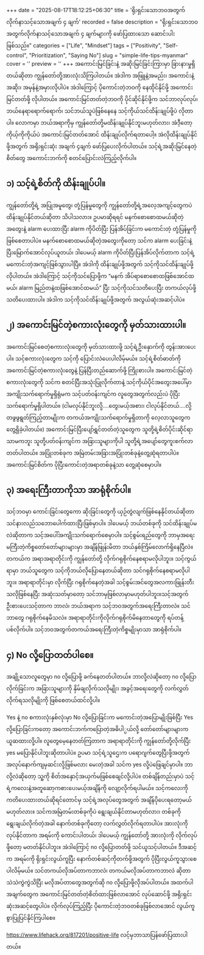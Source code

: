 +++
date = "2025-08-17T18:12:25+06:30"
title = 'ရိုးရှင်းသောဘဝအတွက်လိုက်နာသင့်သောအချက် ၄ ချက်'
recorded = false
description = "ရိုးရှင်းသောဘဝအတွက်လိုက်နာသင့်သောအချက် ၄ ချက်များကို ဖော်ပြထားသော ဆောင်းပါးဖြစ်သည်။"
categories = ["Life", "Mindset"]
tags = ["Positivity", "Self-control", "Prioritization", "Saying No"]
slug = "simple-life-tips-myanmar"
cover = ''
preview = ''
+++
အကောင်းမြင်ခြင်းနဲ့ အဆိုးမြင်ခြင်းကြားမှာ ခြားနားမှုရှိတယ်ဆိုတာ ကျွန်တော်တို့အားလုံးသိကြပါတယ်။ အဲဒါက အဖြူနဲ့အမည်း၊ အကောင်းနဲ့အဆိုး၊ အမှန်နဲ့အမှားလိုပါပဲ။ အဲဒါကြောင့် ပိုကောင်းတဲ့ဘဝကို နေထိုင်နိုင်ဖို့ အကောင်းမြင်တတ်ဖို့ လိုပါတယ်။ အကောင်းမြင်တတ်တဲ့ဘဝကို ပိုင်ဆိုင်နိုင်ဖို့က သင်ဘာလုပ်လုပ်၊ ဘယ်နေရာရောက်ရောက်၊ သင်ဘယ်သူပဲဖြစ်နေနေ သင့်ကိုယ်သင်ထိန်းချုပ်ဖို့ပဲ လိုတာပါ။ လောကမှာ ဘယ်အရာကိုမှ ကျွန်တော်တို့မထိန်းချုပ်နိုင်ဘူးမဟုတ်လား၊ အဲဒီ့တော့ ကိုယ့်ကိုကိုယ်ပဲ အကောင်းမြင်တတ်အောင် ထိန်းချုပ်လိုက်ရတာပေါ့။ အဲလိုထိန်းချုပ်နိုင်ဖို့အတွက် အရိုးရှင်းဆုံး အချက် ၄ချက် ဖော်ပြပေးလိုက်ပါတယ်။ သင့်ရဲ့အဆိုးမြင်နေတဲ့စိတ်တွေ အကောင်းဘက်ကို စတင်ပြောင်းလဲကြည့်လိုက်ပါ။

## ၁) သင့်ရဲ့စိတ်ကို ထိန်းချုပ်ပါ။
ကျွန်တော်တို့ရဲ့ အပြုအမူတွေ၊ တုံ့ပြန်မှုတွေကို ကျွန်တော်တို့ရဲ့အလေ့အကျင့်တွေကပဲ ထိန်းချုပ်နိုင်တယ်ဆိုတာ သိပါသလား။
ဥပမာဆိုရရင် မနက်စောစောထမယ်ဆိုတဲ့အတွေးနဲ့ alarm ပေးထားပြီး alarm ကိုပိတ်ပြီး ပြန်အိပ်ခြင်းက မကောင်းတဲ့ တုံ့ပြန်မှုကိုဖြစ်စေတာပါပဲ။ မနက်စောစောထမယ်ဆိုတဲ့အတွေးကိုတော့ သင်က alarm ပေးခြင်းနဲ့ ပြီးမြောက်အောင်လုပ်ယူတယ်၊ ဒါပေမယ့် alarm ကိုပိတ်ပြီးပြန်အိပ်လိုက်တာက သင့်ရဲ့မကောင်းတဲ့အကျင့်ဖြစ်သွားပါပြီ။ အဲဒါကို ထိန်းချုပ်ဖို့အတွက် သင့်ကိုသင်ထိန်းချုပ်ဖို့လိုပါတယ်။ အဲဒါကြောင့် သင့်ကိုသင်ပြောဖို့က “မနက် အိပ်ရာစောစောထဖြစ်အောင်ထမယ်၊ alarm မြည်တနဲ့ထဖြစ်အောင်ထမယ်” ပြီး သင့်ကိုသင်သတိပေးပြီး တကယ်လုပ်ဖို့ သတိပေးထားပါ။ အဲဒါက သင့်ကိုသင်ထိန်းချုပ်ဖို့အတွက် အလွယ်ဆုံးအဆင့်ပါပဲ။

## ၂) အကောင်းမြင်တဲ့စကားလုံးတွေကို မှတ်သားထားပါ။
အကောင်းမြင်စေတဲ့စကားလုံးတွေကို မှတ်သားထားဖို့ သင့်ရဲ့ဦးနှောက်ကို
တွန်းအားပေးပါ။ သင့်စကားလုံးတွေက သင့်ကို ပြောင်းလဲပေးပါလိမ့်မယ်။
သင့်ရဲ့စိတ်ဓာတ်ကို အကောင်းမြင်တဲ့စကားလုံးတွေနဲ့ ပြန်ပြီးတည်ဆောက်ဖို့ ကြိုးစားပါ။
အကောင်းမြင်တဲ့စကားလုံးတွေကို သင်က စတင်ပြီးအသုံးပြုလိုက်တာနဲ့ သင့်ကိုယ်ပိုင်အတွေးအပေါ်မှာ အကျိုးသက်ရောက်မှုရှိရုံမက သင့်ပတ်ဝန်းကျင်က လူတွေအတွက်လည်းပဲ
ပိုပြီး သက်ရောက်မှုရှိပါတယ်။ (ငါမလုပ်နိုင်ဘူးလို့….တွေးမယ့်အစား၊ ငါလုပ်နိုင်တယ်….လို့ တဖွဖွရွတ်ကြည့်တာမျိုးက တကယ်အကျိုးသက်ရောက်မှုရှိတာကို လေ့လာသူတွေက တွေ့ရှိခဲ့ပါတယ်။)
အကောင်းမြင်ပြီးပျော်ရွှင်တတ်တဲ့သူတွေက သူတို့ရဲ့စိတ်ပိုင်းဆိုင်ရာသာမကဘူး သူတို့ပတ်ဝန်းကျင်က အခြားသူများကိုပါ သူတို့ရဲ့အပျော်တွေကူးစက်လာတတ်ပါတယ်။ အပြုံးတစ်ခုက အမြဲတမ်းအခြားအပြုံးတစ်ခုနဲ့တွေ့ဆုံရတာပါပဲ။ အကောင်းမြင်စိတ်က ပိုပြီးကောင်းတဲ့အရာတစ်ခုနဲ့သာ တွေ့ဆုံစေမှာပါ။

## ၃) အရေးကြီးတာကိုသာ အာရုံစိုက်ပါ။
သင့်ဘဝမှာ ကောင်းခြင်းတွေကော ဆိုးခြင်းတွေကို ယှဉ်တွဲလျက်ဖြစ်နေနိုင်တယ်ဆိုတာ
သင်နားလည်သဘောပေါက်ထားပြီးဖြစ်မှာပါ။ ဒါပေမယ့် ဘယ်တစ်ခုကို သင်ထိန်းချုပ်မလဲဆိုတာက
သင့်အပေါ်အကျိုးသက်ရောက်စေမှာပါ။
သင့်စွမ်းရည်တွေကို ဘာမှအရေးမကြီးတဲ့ကိစ္စတော်တော်များများမှာ အချိန်ဖြုန်းမိတာ ဘယ်နှစ်ကြိမ်လောက်ရှိနေပြီလဲ။ တကယ်က အရာအရာတိုင်းကို ကျွန်တော်တို့
လိုက်ဂရုစိုက်နေစရာမလိုပါဘူး။ သင့်ကွယ်ရာမှာ ဘယ်သူတွေက သင့်ကိုဘယ်လိုပြောနေတယ်ဆိုတာ သင်ဂရုစိုက်နေစရာမလိုပါဘူး။ အရာရာတိုင်းမှာ လိုက်ပြီး
ဂရုစိုက်နေတဲ့အခါ သင့်စွမ်းအင်တွေအလကားဖြုန်းတီးသလိုဖြစ်နေပြီး အဆုံးသတ်မှာတော့
သင်ဘာမှဖြစ်လာမှာမဟုတ်ပါဘူး။သင့်အတွက်ဦးစားပေးသင့်တာက ဘာလဲ၊ ဘယ်အရာက
သင့်ဘဝအတွက်အရေးကြီးတာလဲ။ သင်ဘာတွေ ဂရုစိုက်နေမိသလဲ။
အရာရာတိုင်းကိုလိုက်ဂရုစိုက်မိနေတာတွေကို ရပ်တန့်ပစ်လိုက်ပါ။
သင့်ဘဝအတွက်တကယ်အရေးကြီးတဲ့ကိစ္စမျိုးမှာသာ အာရုံစိုက်ပါ။

## ၄) No လို့ပြောတတ်ပါစေ။
အချို့သောလူတွေမှာ no လို့ပြောဖို့ ခက်နေတတ်ပါတယ်။ ဘာလို့လဲဆိုတော့ no လို့ပြောလိုက်ခြင်းက အခြားသူများကို နှိမ်ချလိုက်သလိုမျိုး၊ အခွင့်အရေးတွေကို လက်လွှတ်လိုက်ရသလိုမျိုးကို ဖြစ်စေတယ်ထင်လို့ပါ။

Yes နဲ့ no စကားလုံးနှစ်လုံးမှာ No လို့ပြောခြင်းက မကောင်းတဲ့အပြောမျိုးဖြစ်ပြီး Yes လို့ပြောခြင်းကတော့ အကောင်းဘက်ကပြောတဲ့အဓိပါ္ပယ်လို့ တော်တော်များများက ယူဆထားလို့ပါ။ လူတွေမေ့နေတတ်ကြတာက အရာရာတိုင်းကို ကျွန်တော်တို့လိုက်ပြီး yes မပြောနိုင်ပါဘူးဆိုတာပါပဲ။
ဥပမာ သင့်ရဲ့သူဌေးက ပရောဂျက်တွေပြီးဖို့အတွက် အလုပ်နောက်ကျမှဆင်းလို့ဖြစ်မလား မေးတဲ့အခါ သင်က yes လို့ပဲဖြေချင်မှာပါ။ ဘာလို့လဲဆိုတော့ သူ့ကို စိတ်အနှောင့်အယှက်မဖြစ်စေချင်လို့ပါပဲ။ တစ်ချိန်တည်းမှာပဲ သင့်ရဲ့ကလေးနဲ့အတူဆော့ကစားပေးမယ့်အချိန်ကို လျော့လိုက်ရပါမယ်။ သင့်ကလေးကို ကတိပေးထားတယ်ဆိုရင်တောင်မှ သင့်ရဲ့အလုပ်တွေအတွက် အချိန်ပိုပေးရတော့မယ်မဟုတ်လား။
သင်ကအမြဲတမ်းတစ်ခုကိုပဲ ရွေးချယ်နိုင်တာမဟုတ်လား၊ တစ်ခုကိုရွေးချယ်လိုက်တဲ့အခါ နောက်တစ်ခုကိုတော့ လက်လွှတ်လိုက်ရတာပါပဲ။ အားလုံးကို လုပ်နိုင်တာက အရမ်းကို ကောင်းပါတယ်၊ ဒါပေမယ့် ကျွန်တော်တို့ အားလုံးကို လိုက်လုပ်ဖို့တော့ မတတ်နိုင်ပါဘူး။
အဲဒါကြောင့် no လို့ပြောတတ်ဖို့ သင်ယူသင့်ပါတယ်။ ဒီအဆင့်က အရမ်းကို ရိုးရှင်းလွယ်ကူပြီး နောက်တစ်ဆင့်ကိုတက်ဖို့အတွက် ပိုပြီးလွယ်ကူသွားစေပါလိမ့်မယ်။ သင်တကယ်လိုအပ်တာကဘာလဲ၊ တကယ်မလိုအပ်တာကဘာလဲ ဆိုတာ သဲသဲကွဲကွဲသိပြီး မလိုအပ်တာတွေအတွက်ဆို no လို့ပြောဖို့လိုအပ်ပါတယ်။
အထက်ပါအချက်တွေက အကောင်းမြင်တတ်တဲ့စိတ်ထားဖြစ်လာအောင် လုပ်ဆောင်ဖို့ အရိုးရှင်းဆုံးအဆင့်တွေပါပဲ။ လိုက်လုပ်ကြည့်ပြီး ပိုကောင်းတဲ့ဘဝတစ်ခုဖြစ်လာအောင် လွယ်ကူစွာပြုပြင်နိုင်ကြပါစေ။

https://www.lifehack.org/817201/positive-life လင့်မှဘာသာပြန်ဖော်ပြထားပါတယ်။